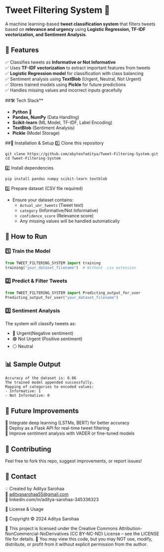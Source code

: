 # Tweet Filtering System 🚀
A machine learning-based **tweet classification system** that filters tweets based on **relevance and urgency** using **Logistic Regression, TF-IDF vectorization, and Sentiment Analysis**.  

## 🔹 Features
✅ Classifies tweets as **Informative or Not Informative**  
✅ Uses **TF-IDF vectorization** to extract important features from tweets  
✅ **Logistic Regression model** for classification with class balancing  
✅ Sentiment analysis using **TextBlob** (Urgent, Neutral, Not Urgent)  
✅ Stores trained models using **Pickle** for future predictions  
✅ Handles missing values and incorrect inputs gracefully  

##🛠 Tech Stack**  
- **Python** 🐍  
- **Pandas, NumPy** (Data Handling)  
- **Scikit-learn** (ML Model, TF-IDF, Label Encoding)  
- **TextBlob** (Sentiment Analysis)  
- **Pickle** (Model Storage)  

##📌 Installation & Setup
1️⃣ Clone this repository
```
git clone https://github.com/abyteofaditya/Tweet-Filtering-System.git
cd Tweet-Filtering-System
```
2️⃣ Install dependencies 
```
pip install pandas numpy scikit-learn textblob
```
3️⃣ Prepare dataset (CSV file required)  
- Ensure your dataset contains:  
  - `Actual_unr_tweets` (Tweet text)  
  - `category` (Informative/Not Informative)  
  - `confidence_score` (Relevance score)  
  - Any missing values will be handled automatically  

## 🚀 How to Run
### 1️⃣ Train the Model
```python
from TWEET_FILTERING_SYSTEM import training
training("your_dataset_filename")  # Without .csv extension
```
### 2️⃣ Predict & Filter Tweets
```python
from TWEET_FILTERING_SYSTEM import Predicting_output_for_user
Predicting_output_for_user("your_dataset_filename")  
```
### 3️⃣ Sentiment Analysis
The system will classify tweets as:  
- 🔴 Urgent(Negative sentiment)  
- 🟢 Not Urgent (Positive sentiment)  
- ⚪ Neutral 

## 📊 Sample Output  
```
Accuracy of the dataset is: 0.86  
The trained model appended successfully.  
Mapping of categories to encoded values:  
- Informative: 1  
- Not Informative: 0  
```

## 📝 Future Improvements 
🔹 Integrate deep learning (LSTMs, BERT) for better accuracy  
🔹 Deploy as a Flask API for real-time tweet filtering  
🔹 Improve sentiment analysis with VADER or fine-tuned models

## 📌 Contributing 
Feel free to fork this repo, suggest improvements, or report issues!  

## 📩 Contact 
💡 Created by Aditya Sarohaa  
📧 adityasarohaa55@gmail.com  
🔗 linkedin.com/in/aditya-sarohaa-345336323  

📜 License & Usage

📜 Copyright © 2024 Aditya Sarohaa

🔹 This project is licensed under the Creative Commons Attribution-NonCommercial-NoDerivatives (CC BY-NC-ND) License – see the LICENSE file for details.
🔹 You may view this code, but you may NOT use, modify, distribute, or profit from it without explicit permission from the author.
